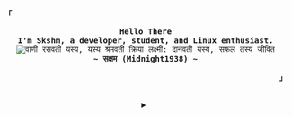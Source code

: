 <!-- Profile -->
<p align="left"><strong><samp>「</samp></strong></p>
  <p align="center">
    <samp>
      <b>
        Hello There
      <br>
        I'm Skshm, a developer, student, and Linux enthusiast.
      </b>
      <br>
      <img src="https://readme-typing-svg.herokuapp.com?font=Amita&weight=600&duration=3000&pause=500&color=F5A97F&center=true&multiline=true&width=435&lines=%E0%A4%B5%E0%A4%BE%E0%A4%A3%E0%A5%80+%E0%A4%B0%E0%A4%B8%E0%A4%B5%E0%A4%A4%E0%A5%80+%E0%A4%AF%E0%A4%B8%E0%A5%8D%E0%A4%AF%2C+%E0%A4%AF%E0%A4%B8%E0%A5%8D%E0%A4%AF+%E0%A4%B6%E0%A5%8D%E0%A4%B0%E0%A4%AE%E0%A4%B5%E0%A4%A4%E0%A5%80+%E0%A4%95%E0%A5%8D%E0%A4%B0%E0%A4%BF%E0%A4%AF%E0%A4%BE;%E0%A4%B2%E0%A4%95%E0%A5%8D%E0%A4%B7%E0%A5%8D%E0%A4%AE%E0%A5%80%3A+%E0%A4%A6%E0%A4%BE%E0%A4%A8%E0%A4%B5%E0%A4%A4%E0%A5%80+%E0%A4%AF%E0%A4%B8%E0%A5%8D%E0%A4%AF%2C+%E0%A4%B8%E0%A4%AB%E0%A4%B2+%E0%A4%A4%E0%A4%B8%E0%A5%8D%E0%A4%AF+%E0%A4%9C%E0%A5%80%E0%A4%B5%E0%A4%BF%E0%A4%A4" alt="वाणी रसवती यस्य, यस्य श्रमवती क्रिया लक्ष्मी: दानवती यस्य, सफल तस्य जीवित" />
      <br>
      <b>
        ~ सक्षम (Midnight1938) ~
      </b>
    </samp>
  </p>
<p align="right"><strong><samp>」</samp></strong></p>

<br>

<details align="center">
<summary></summary>

<h2></h2><br>

<!-- Contact Me -->
<p align="center">
  <samp>
    [<a href="https://discordapp.com/users/669905573478924308">discord</a>]
    [<a href="https://matrix.to/#/@midnight.1938:halogen.city">matrix</a>] <!-- we cannot change our username on matrix it seems -->
    [<a href="mailto:eminate894567@proton.me">e-mail</a>]
  </samp>
</p>

<h2></h2><br>

<!-- Github Stats -->
<p align="center">
  <samp>
    <img src="https://komarev.com/ghpvc/?username=midnight1938&label=Profile+Views&color=grey" alt="thefallnn" /> 
  </samp>
</p>
<p align="center">
  <samp>
    <details>
      <summary>My Profile Stats</summary>
        <br>
        <img alt="GitHub Stats" src="https://github-readme-stats.vercel.app/api?username=midnight1938&show_icons=true&include_all_commits=true&count_private=true&hide=issues&hide_border=true&theme=rose_pine"/>
    </details>
    <details> 
      <summary>My Most Used Languages</summary>
        <br>
        <img alt="Top Language" src="https://github-readme-stats.vercel.app/api/top-langs/?username=midnight1938&layout=compact&hide_border=true&theme=rose_pine"/>
        <br>
        <b>Note:</b> Top languages is only a metric of the languages my public code consists of and doesn't reflect experience or skill level.
        <br>I dont even know how I have that many HTML files
    </details>
  </samp>
</p>

</details>


<!---
Midnight1938/Midnight1938 is a ✨ special ✨ repository because its `README.md` (this file) appears on your GitHub profile.
You can click the Preview link to take a look at your changes.
--->
